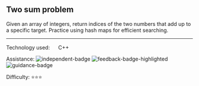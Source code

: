 ## Two sum problem
Given an array of integers, return indices of the two numbers that add up to a specific target. Practice using hash maps for efficient searching.

<hr>

Technology used: <img src="https://github.com/user-attachments/assets/22ec92c6-2db2-4d7b-b667-404f3f25a757" height="15" width="15" valign="center"> C++

Assistance: ![independent-badge](https://img.shields.io/badge/Independent-32383b)
![feedback-badge-highlighted](https://img.shields.io/badge/Feedback-53a8c9)
![guidance-badge](https://img.shields.io/badge/Guidance-32383b)

Difficulty: ⭐⭐⭐
